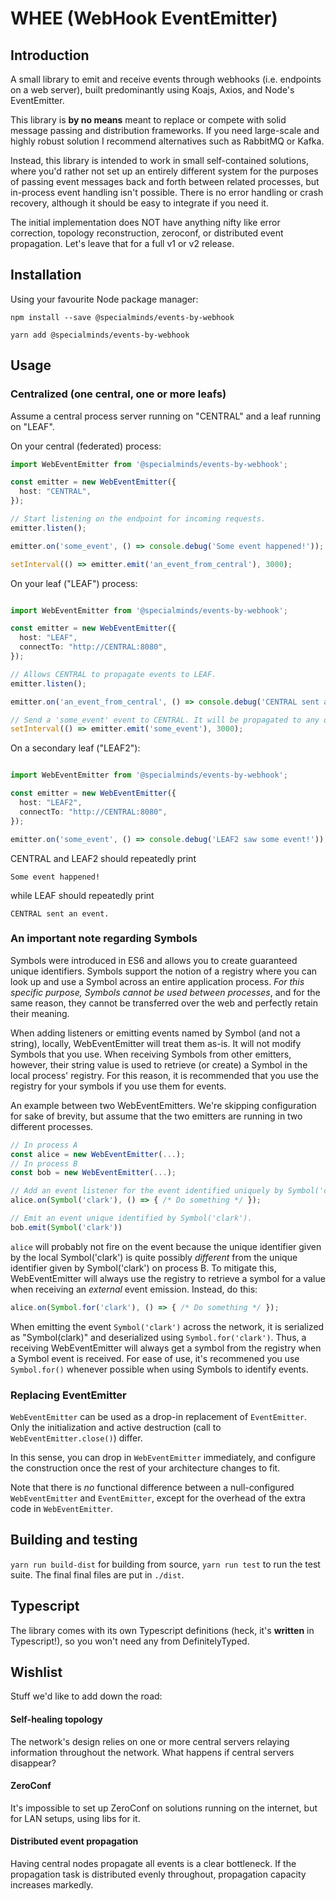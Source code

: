 # WHEE (WebHook EventEmitter)

## Introduction

A small library to emit and receive events through webhooks (i.e. endpoints on a web server), built predominantly using Koajs, Axios, and Node's EventEmitter.

This library is **by no means** meant to replace or compete with solid message passing and distribution frameworks. If you need large-scale and highly robust solution I recommend alternatives such as RabbitMQ or Kafka.

Instead, this library is intended to work in small self-contained solutions, where you'd rather not set up an entirely different system for the purposes of passing event messages back and forth between related processes, but in-process event handling isn't possible. There is no error handling or crash recovery, although it should be easy to integrate if you need it.

The initial implementation does NOT have anything nifty like error correction, topology reconstruction, zeroconf, or distributed event propagation. Let's leave that for a full v1 or v2 release.

## Installation

Using your favourite Node package manager:

```npm install --save @specialminds/events-by-webhook```

```yarn add @specialminds/events-by-webhook```

## Usage

### Centralized (one central, one or more leafs)

Assume a central process server running on "CENTRAL" and a leaf running on "LEAF".

On your central (federated) process:
```typescript
import WebEventEmitter from '@specialminds/events-by-webhook';

const emitter = new WebEventEmitter({
  host: "CENTRAL",
});

// Start listening on the endpoint for incoming requests.
emitter.listen();

emitter.on('some_event', () => console.debug('Some event happened!'));

setInterval(() => emitter.emit('an_event_from_central'), 3000);

```

On your leaf ("LEAF") process:

```typescript

import WebEventEmitter from '@specialminds/events-by-webhook';

const emitter = new WebEventEmitter({
  host: "LEAF",
  connectTo: "http://CENTRAL:8080",
});

// Allows CENTRAL to propagate events to LEAF.
emitter.listen();

emitter.on('an_event_from_central', () => console.debug('CENTRAL sent an event.'));

// Send a 'some_event' event to CENTRAL. It will be propagated to any others.
setInterval(() => emitter.emit('some_event'), 3000);

```

On a secondary leaf ("LEAF2"):

```typescript

import WebEventEmitter from '@specialminds/events-by-webhook';

const emitter = new WebEventEmitter({
  host: "LEAF2",
  connectTo: "http://CENTRAL:8080",
});

emitter.on('some_event', () => console.debug('LEAF2 saw some event!'));

```

CENTRAL and LEAF2 should repeatedly print
```
Some event happened!
```

while LEAF should repeatedly print
```
CENTRAL sent an event.
```

### An important note regarding Symbols

Symbols were introduced in ES6 and allows you to create guaranteed unique identifiers. Symbols support the notion of a registry where you can look up and use a Symbol across an entire application process. *For this specific purpose, Symbols cannot be used between processes*, and for the same reason, they cannot be transferred over the web and perfectly retain their meaning.

When adding listeners or emitting events named by Symbol (and not a string), locally, WebEventEmitter will treat them as-is. It will not modify Symbols that you use. When receiving Symbols from other emitters, however, their string value is used to retrieve (or create) a Symbol in the local process' registry. For this reason, it is recommended that you use the registry for your symbols if you use them for events.

An example between two WebEventEmitters. We're skipping configuration for sake of brevity, but assume that the two emitters are running in two different processes.

```typescript
// In process A
const alice = new WebEventEmitter(...);
// In process B
const bob = new WebEventEmitter(...);

// Add an event listener for the event identified uniquely by Symbol('clark').
alice.on(Symbol('clark'), () => { /* Do something */ });

// Emit an event unique identified by Symbol('clark').
bob.emit(Symbol('clark'))
```

`alice` will probably not fire on the event because the unique identifier given by the local Symbol('clark') is quite possibly *different* from the unique identifier given by Symbol('clark') on process B. To mitigate this, WebEventEmitter will always use the registry to retrieve a symbol for a value when receiving an *external* event emission. Instead, do this:

```typescript
alice.on(Symbol.for('clark'), () => { /* Do something */ });
```

When emitting the event `Symbol('clark')` across the network, it is serialized as "Symbol(clark)" and deserialized using `Symbol.for('clark')`. Thus, a receiving WebEventEmitter will always get a symbol from the registry when a Symbol event is received. For ease of use, it's recommened you use `Symbol.for()` whenever possible when using Symbols to identify events.

### Replacing EventEmitter

`WebEventEmitter` can be used as a drop-in replacement of `EventEmitter`. Only the initialization and active destruction (call to `WebEventEmitter.close()`) differ.

In this sense, you can drop in `WebEventEmitter` immediately, and configure the construction once the rest of your architecture changes to fit.

Note that there is *no* functional difference between a null-configured `WebEventEmitter` and `EventEmitter`, except for the overhead of the extra code in `WebEventEmitter`.

## Building and testing

`yarn run build-dist` for building from source, `yarn run test` to run the test suite. The final final files are put in `./dist`.

## Typescript

The library comes with its own Typescript definitions (heck, it's **written** in Typescript!), so you won't need any from DefinitelyTyped.

## Wishlist

Stuff we'd like to add down the road:

#### Self-healing topology

The network's design relies on one or more central servers relaying information throughout the network. What happens if central servers disappear?

#### ZeroConf

It's impossible to set up ZeroConf on solutions running on the internet, but for LAN setups, using libs for it.

#### Distributed event propagation

Having central nodes propagate all events is a clear bottleneck. If the propagation task is distributed evenly throughout, propagation capacity increases markedly.